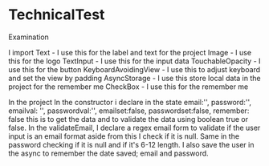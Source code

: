 # TechnicalTest
Examination

I import
          Text - I use this for the label and text for the project
          Image - I use this for the logo
          TextInput - I use this for the input data
          TouchableOpacity - I use this for the button
          KeyboardAvoidingView - I use this to adjust keyboard and set the view by padding
          AsyncStorage - I use this store local data in the project for the remember me
          CheckBox - I use this for the remember me
          
In the project
      In the constructor i declare in the state
          email:'',
          password:'',
          emailval: '',
          passwordval:'',
          emailset:false,
          passwordset:false,
          remember: false
     this is to get the data and to validate the data using boolean true or false.
     In the validateEmail, I declare a regex email form to validate if the user input is an email format aside
     from this I check if it is null. Same in the password checking if it is null and if it's 6-12 length. I also
     save the user in the async to remember the date saved; email and password.
     
     
     
     
     
     
     

